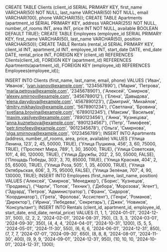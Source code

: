 CREATE TABLE Clients (client_id SERIAL PRIMARY KEY, first_name VARCHAR(50) NOT NULL, last_name VARCHAR(50) NOT NULL, email VARCHAR(100), phone VARCHAR(15)); CREATE TABLE Apartments (apartment_id SERIAL PRIMARY KEY, address VARCHAR(255) NOT NULL, number_of_rooms INT, area INT, price INT NOT NULL, available BOOLEAN DEFAULT TRUE); CREATE TABLE Employees (employee_id SERIAL PRIMARY KEY, first_name VARCHAR(50), last_name VARCHAR(50), position VARCHAR(50)); CREATE TABLE Rentals (rental_id SERIAL PRIMARY KEY, client_id INT, apartment_id INT, employee_id INT, start_date DATE, end_date DATE, rental_price INT, FOREIGN KEY (client_id) REFERENCES Clients(client_id), FOREIGN KEY (apartment_id) REFERENCES Apartments(apartment_id), FOREIGN KEY (employee_id) REFERENCES Employees(employee_id)); 



INSERT INTO Clients (first_name, last_name, email, phone) VALUES ('Иван', 'Иванов', 'ivan.ivanov@example.com', '1234567890'), ('Мария', 'Петрова', 'maria.petrova@example.com', '2345678901'), ('Алексей', 'Смирнов', 'alexey.smirnov@example.com', '3456789012'), ('Елена', 'Давыдова', 'elena.davydova@example.com', '4567890123'), ('Дмитрий', 'Михайлов', 'dmitry.mikhaylov@example.com', '5678901234'), ('Светлана', 'Бровина', 'svetlana.brovina@example.com', '6789012345'), ('Максим', 'Васильев', 'maxim.vasilyev@example.com', '7890123456'), ('Анна', 'Кузнецова', 'anna.kuznetsova@example.com', '8901234567'), ('Петр', 'Тимофеев', 'petr.timofeev@example.com', '9012345678'), ('Ольга', 'Смирнова', 'olga.smirnova@example.com', '0123456789'); INSERT INTO Apartments (address, number_of_rooms, area, price, available) VALUES ('Улица Ленина, 123', 2, 45, 50000, TRUE), ('Улица Пушкина, 456', 3, 60, 75000, TRUE), ('Проспект Мира, 789', 1, 30, 35000, TRUE), ('Улица Советская, 101', 4, 80, 120000, TRUE), ('Улица Дружбы, 202', 2, 50, 55000, FALSE), ('Площадь Победы, 303', 3, 70, 85000, TRUE), ('Улица Красная, 404', 2, 55, 65000, TRUE), ('Улица Роза, 505', 1, 35, 40000, TRUE), ('Улица Октябрьская, 606', 3, 75, 95000, FALSE), ('Улица Зелёная, 707', 4, 90, 130000, TRUE); INSERT INTO Employees (first_name, last_name, position) VALUES ('Алексей', 'Смирнов', 'Менеджер'), ('Борис', 'Кузнецов', 'Продавец'), ('Чарли', 'Попов', 'Техник'), ('Дебора', 'Морозова', 'Агент'), ('Эдуард', 'Петров', 'Администратор'), ('Франк', 'Сидоров', 'Координатор'), ('Грета', 'Фролова', 'Ассистент'), ('Генри', 'Романов', 'Директор'), ('Ирина', 'Лебедева', 'Секретарь'), ('Джек', 'Новиков', 'Консультант'); INSERT INTO Rentals (client_id, apartment_id, employee_id, start_date, end_date, rental_price) VALUES (1, 1, 1, '2024-01-01', '2024-12-31', 500), (2, 2, 2, '2024-02-01', '2024-08-31', 750), (3, 3, 3, '2024-03-01', '2024-09-30', 350), (4, 4, 4, '2024-04-01', '2024-10-31', 1200), (5, 5, 5, '2024-05-01', '2024-11-30', 550), (6, 6, 6, '2024-06-01', '2024-12-31', 850), (7, 7, 7, '2024-07-01', '2024-09-30', 650), (8, 8, 8, '2024-08-01', '2024-11-30', 400), (9, 9, 9, '2024-09-01', '2024-12-31', 950), (10, 10, 10, '2024-10-01', '2024-12-31', 1300);
 



















